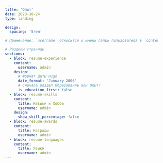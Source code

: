 ```yaml
---
title: 'Опыт'
date: 2023-10-24
type: landing

design:
  spacing: '5rem'

# Примечание: `username` относится к имени папки пользователя в `content/authors/`

# Разделы страницы
sections:
  - block: resume-experience
    content:
      username: admin
    design:
      # Формат даты Hugo
      date_format: 'January 2006'
      # Сначала раздел Образование или Опыт?
      is_education_first: false
  - block: resume-skills
    content:
      title: Навыки и Хобби
      username: admin
    design:
      show_skill_percentage: false
  - block: resume-awards
    content:
      title: Награды
      username: admin
  - block: resume-languages
    content:
      title: Языки
      username: admin
---
```

